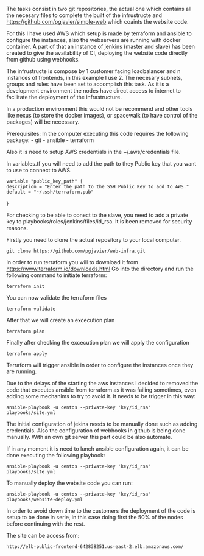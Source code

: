   The tasks consist in two git repositories, the actual one which contains all the necesary files to complete the built of the infrustructe and https://github.com/pgjavier/simple-web which coaints the website code.

  For this I have used AWS which setup is made by terraform and ansible to configure the instances, also the webservers are running with docker container. A part of that an instance of jenkins (master and slave) has been created to give the availability of CI, deploying the website code directly from github using webhooks.

  The infrustructe is compose by 1 customer facing loadbalancer and n instances of frontends, in this example I use 2. The necesary subnets, groups and rules have been set to accomplish this task. As it is a development environment the nodes have direct access to internet to facilitate the deployment of the infrastructure.

  In a production environment this would not be recommend and other tools like nexus (to store the docker images), or spacewalk (to have control of the packages) will be necessary.

  Prerequisites:
  In the computer executing this code requires the following package:
    - git
    - ansible
    - terraform

  Also it is need to setup AWS credentials in the ~/.aws/credentials file.

  In variables.tf you will need to add the path to they Public key that you want to use to connect to AWS.

    variable "public_key_path" {
    description = "Enter the path to the SSH Public Key to add to AWS."
    default = "~/.ssh/terraform.pub"
  }

  For checking to be able to conect to the slave, you need to add a private key to playbooks/roles/jenkins/files/id_rsa. It is been removed for security reasons.

  Firstly you need to clone the actual repository to your local computer.

    git clone https://github.com/pgjavier/web-infra.git

  In order to run terraform you will to download it from https://www.terraform.io/downloads.html
  Go into the directory and run the following command to initiate terraform:

    terraform init

  You can now validate the terraform files

    terraform validate

  After that we will create an excecution plan

    terraform plan

  Finally after checking the excecution plan we will apply the configuration

    terraform apply

  Terraform will trigger ansible in order to configure the instances once they are running.

  Due to the delays of the starting the aws instances I decided to removed the code that executes ansible from terraform as it was failing sometimes, even adding some mechanims to try to avoid it. It needs to be trigger in this way:

    ansible-playbook -u centos --private-key 'key/id_rsa' playbooks/site.yml

  The initial configuration of jekins needs to be manually done such as adding credentials. Also the configuration of webhooks in github is being done manually. With an own git server this part could be also automate.

  If in any moment it is need to lunch ansible configuration again, it can be done executing the following playbook:

    ansible-playbook -u centos --private-key 'key/id_rsa' playbooks/site.yml

  To manually deploy the website code you can run:

    ansible-playbook -u centos --private-key 'key/id_rsa' playbooks/website-deploy.yml

  In order to avoid down time to the customers the deployment of the code is setup to be done in serie, in this case doing first the 50% of the nodes before continuing with the rest.

  The site can be access from:

    http://elb-public-frontend-642838251.us-east-2.elb.amazonaws.com/
